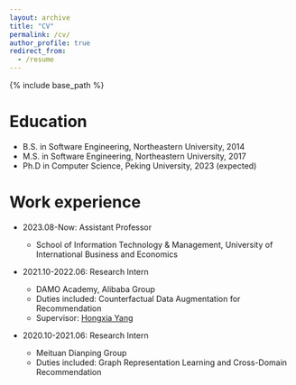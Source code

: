 ```yaml
---
layout: archive
title: "CV"
permalink: /cv/
author_profile: true
redirect_from:
  - /resume
---
```


{% include base_path %}

Education
======
* B.S. in Software Engineering, Northeastern University, 2014
* M.S. in Software Engineering, Northeastern University, 2017
* Ph.D in Computer Science, Peking University, 2023 (expected)

Work experience
======
* 2023.08-Now: Assistant Professor
  * School of Information Technology & Management, University of International Business and Economics

* 2021.10-2022.06: Research Intern
  * DAMO Academy, Alibaba Group
  * Duties included: Counterfactual Data Augmentation for Recommendation
  * Supervisor: [Hongxia Yang](https://sites.google.com/site/hystatistics/home)
  
* 2020.10-2021.06: Research Intern
  * Meituan Dianping Group
  * Duties included: Graph Representation Learning and Cross-Domain Recommendation

